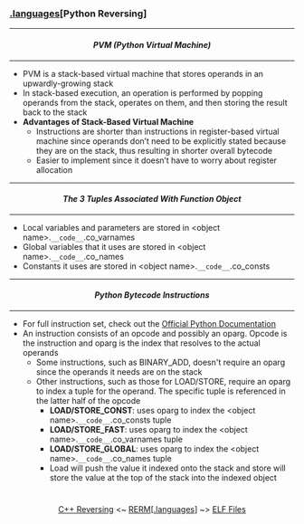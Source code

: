 ### [.languages](languages.md)[__Python Reversing__]

---
#### *<p align='center'> PVM (Python Virtual Machine) </p>*
---
* PVM is a stack-based virtual machine that stores operands in an upwardly-growing stack
* In stack-based execution, an operation is performed by popping operands from the stack, operates on them, and then storing the result back to the stack
* __Advantages of Stack-Based Virtual Machine__
  * Instructions are shorter than instructions in register-based virtual machine since operands don’t need to be explicitly stated because they are on the stack, thus resulting in shorter overall bytecode 
  * Easier to implement since it doesn’t have to worry about register allocation 

---
#### *<p align='center'> The 3 Tuples Associated With Function Object </p>*
---
* Local variables and parameters are stored in &lt;object name&gt;.`__code__`.co_varnames
* Global variables that it uses are stored in &lt;object name&gt;.`__code__`.co_names
* Constants it uses are stored in &lt;object name&gt;.`__code__`.co_consts

---
#### *<p align='center'> Python Bytecode Instructions </p>*
---
* For full instruction set, check out the [Official Python Documentation](https://docs.python.org/2/library/dis.html)
* An instruction consists of an opcode and possibly an oparg. Opcode is the instruction and oparg is the index that resolves to the actual operands
  * Some instructions, such as BINARY_ADD, doesn't require an oparg since the operands it needs are on the stack 
  * Other instructions, such as those for LOAD/STORE, require an oparg to index a tuple for the operand. The specific tuple is referenced in the latter half of the opcode
    * __LOAD/STORE_CONST__: uses oparg to index the &lt;object name&gt;.`__code__`.co_consts tuple 
    * __LOAD/STORE_FAST__: uses oparg to index the &lt;object name&gt;.`__code__`.co_varnames tuple
    * __LOAD/STORE_GLOBAL__: uses oparg to index the &lt;object name&gt;.`__code__`.co_names tuple
    * Load will push the value it indexed onto the stack and store will store the value at the top of the stack into the indexed object

#
<p align='center'><a href="C++_Reversing.md">C++ Reversing</a> <~ <a href="/README.md#-reverse-engineering-reference-manual-beta-">RERM</a>[<a href="languages.md">.languages</a>] ~> <a href="/contents/file-formats/ELF_Files.md">ELF Files</a></p>
